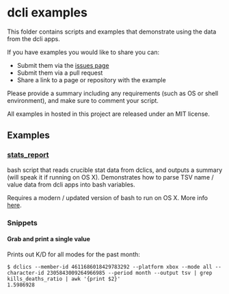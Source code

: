 # dcli examples

This folder contains scripts and examples that demonstrate using the data from the dcli apps.

If you have examples you would like to share you can:
* Submit them via the [issues page](https://github.com/mikechambers/dcli/issues)
* Submit them via a pull request
* Share a link to a page or repository with the example

Please provide a summary including any requirements (such as OS or shell environment), and make sure to comment your script.

All examples in hosted in this project are released under an MIT license.

## Examples

### [stats_report](stats_report)

bash script that reads crucible stat data from dclics, and outputs a summary (will speak it if running on OS X). Demonstrates how to parse TSV name / value data from dcli apps into bash variables.

Requires a modern / updated version of bash to run on OS X. More info [here](https://itnext.io/upgrading-bash-on-macos-7138bd1066ba).

### Snippets

#### Grab and print a single value

Prints out K/D for all modes for the past month:
```
$ dclics --member-id 4611686018429783292 --platform xbox --mode all --character-id 2305843009264966985 --period month --output tsv | grep kills_deaths_ratio | awk '{print $2}'
1.5986928
```
